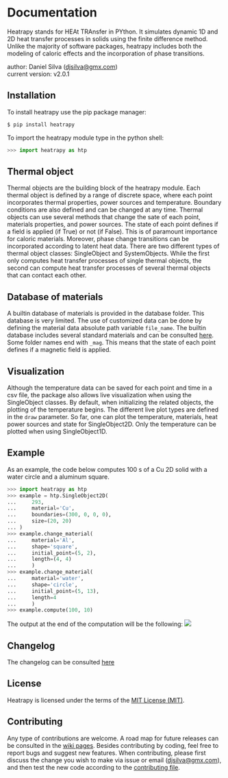# Documentation

Heatrapy stands for HEAt TRAnsfer in PYthon. It simulates dynamic 1D and 2D heat transfer processes in solids using the finite difference method. Unlike the majority of software packages, heatrapy includes both the modeling of caloric effects and the incorporation of phase transitions.

author: Daniel Silva (djsilva@gmx.com) <br> current version: v2.0.1

Installation
------------
To install heatrapy use the pip package manager:
```bash
$ pip install heatrapy
```
To import the heatrapy module type in the python shell:
```python
>>> import heatrapy as htp
```

Thermal object
--------------
Thermal objects are the building block of the heatrapy module. Each thermal object is defined by a range of discrete space, where each point incorporates thermal properties, power sources and temperature. Boundary conditions are also defined and can be changed at any time. Thermal objects can use several methods that change the sate of each point, materials properties, and power sources. The state of each point defines if a field is applied (if True) or not (if False). This is of paramount importance for caloric materials. Moreover, phase change transitions can be incorporated according to latent heat data. There are two different types of thermal object classes: SingleObject and SystemObjects. While the first only computes heat transfer processes of single thermal objects, the second can compute heat transfer processes of several thermal objects that can contact each other.

Database of materials
---------------------
A builtin database of materials is provided in the database folder. This database is very limited. The use of customized data can be done by defining the material data absolute path variable `file_name`. The builtin database includes several standard materials and can be consulted <a href='https://github.com/djsilva99/heatrapy/tree/master/heatrapy/database'>here</a>. Some folder names end with `_mag`. This means that the state of each point defines if a magnetic field is applied.

Visualization
-------------
Although the temperature data can be saved for each point and time in a csv file, the package also allows live visualization when using the SingleObject classes. By default, when initializing the related objects, the plotting of the temperature begins. The different live plot types are defined in the `draw` parameter. So far, one can plot the temperature, materials, heat power sources and state for SingleObject2D. Only the temperature can be plotted when using SingleObject1D.

Example
-------
As an example, the code below computes 100 s of a Cu 2D solid with a water circle and a aluminum square.
```python
>>> import heatrapy as htp
>>> example = htp.SingleObject2D(
...     293,
...     material='Cu',
...     boundaries=(300, 0, 0, 0),
...     size=(20, 20)
... )
>>> example.change_material(
...     material='Al',
...     shape='square',
...     initial_point=(5, 2),
...     length=(4, 4)
...     )
>>> example.change_material(
...     material='water',
...     shape='circle',
...     initial_point=(5, 13),
...     length=4
...     )
>>> example.compute(100, 10)
```
The output at the end of the computation will be the following:
<img src="https://github.com/danieljosesilva/heatrapy/blob/master/img/example.png">

Changelog
---------
The changelog can be consulted <a href='https://github.com/djsilva99/heatrapy/tree/master/CHANGELOG.md'>here</a>

License
-------
Heatrapy is licensed under the terms of the <a href='https://github.com/djsilva99/heatrapy/tree/master/LICENSE'>MIT License (MIT)</a>.

Contributing
------------
Any type of contributions are welcome. A road map for future releases can be consulted in the <a href='https://github.com/djsilva99/heatrapy/wiki'>wiki pages</a>. Besides contributing by coding, feel free to report bugs and suggest new features. When contributing, please first discuss the change you wish to make via issue or email (djsilva@gmx.com), and then test the new code according to the <a href='https://github.com/djsilva99/heatrapy/tree/master/CONTRIBUTING.md'> contributing file</a>.
